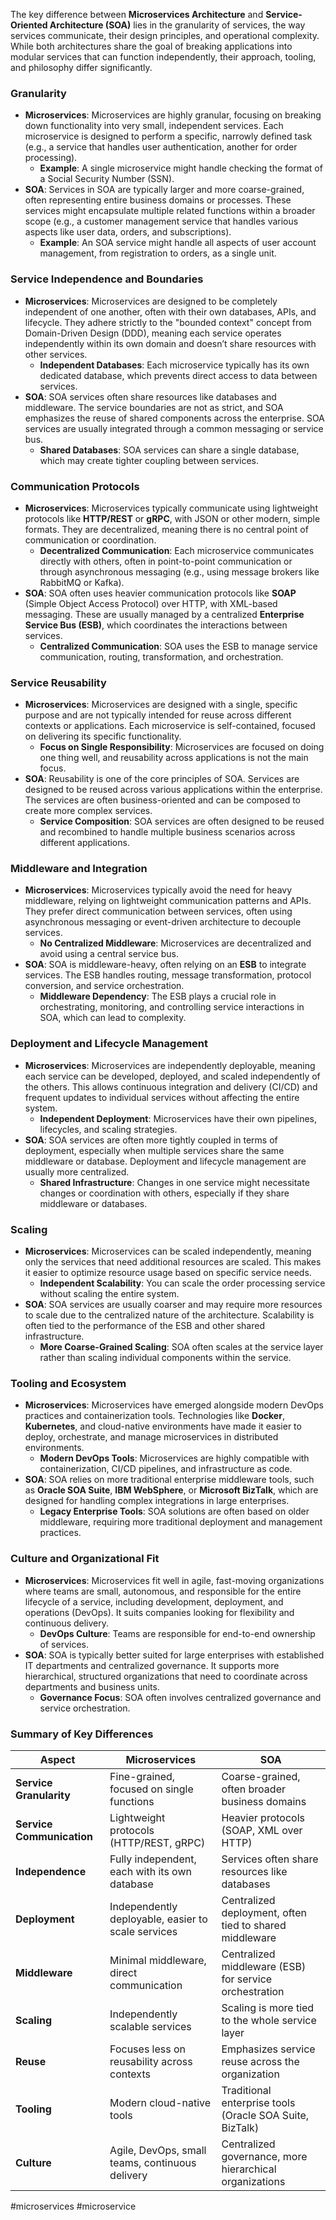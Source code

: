 The key difference between **Microservices Architecture** and **Service-Oriented Architecture (SOA)** lies in the granularity of services, the way services communicate, their design principles, and operational complexity. While both architectures share the goal of breaking applications into modular services that can function independently, their approach, tooling, and philosophy differ significantly. 

### Granularity
   - **Microservices**: Microservices are highly granular, focusing on breaking down functionality into very small, independent services. Each microservice is designed to perform a specific, narrowly defined task (e.g., a service that handles user authentication, another for order processing).
     - **Example**: A single microservice might handle checking the format of a Social Security Number (SSN).
   - **SOA**: Services in SOA are typically larger and more coarse-grained, often representing entire business domains or processes. These services might encapsulate multiple related functions within a broader scope (e.g., a customer management service that handles various aspects like user data, orders, and subscriptions).
     - **Example**: An SOA service might handle all aspects of user account management, from registration to orders, as a single unit.

### Service Independence and Boundaries
   - **Microservices**: Microservices are designed to be completely independent of one another, often with their own databases, APIs, and lifecycle. They adhere strictly to the "bounded context" concept from Domain-Driven Design (DDD), meaning each service operates independently within its own domain and doesn’t share resources with other services.
     - **Independent Databases**: Each microservice typically has its own dedicated database, which prevents direct access to data between services.
   - **SOA**: SOA services often share resources like databases and middleware. The service boundaries are not as strict, and SOA emphasizes the reuse of shared components across the enterprise. SOA services are usually integrated through a common messaging or service bus.
     - **Shared Databases**: SOA services can share a single database, which may create tighter coupling between services.

### Communication Protocols
   - **Microservices**: Microservices typically communicate using lightweight protocols like **HTTP/REST** or **gRPC**, with JSON or other modern, simple formats. They are decentralized, meaning there is no central point of communication or coordination.
     - **Decentralized Communication**: Each microservice communicates directly with others, often in point-to-point communication or through asynchronous messaging (e.g., using message brokers like RabbitMQ or Kafka).
   - **SOA**: SOA often uses heavier communication protocols like **SOAP** (Simple Object Access Protocol) over HTTP, with XML-based messaging. These are usually managed by a centralized **Enterprise Service Bus (ESB)**, which coordinates the interactions between services.
     - **Centralized Communication**: SOA uses the ESB to manage service communication, routing, transformation, and orchestration.

### Service Reusability
   - **Microservices**: Microservices are designed with a single, specific purpose and are not typically intended for reuse across different contexts or applications. Each microservice is self-contained, focused on delivering its specific functionality.
     - **Focus on Single Responsibility**: Microservices are focused on doing one thing well, and reusability across applications is not the main focus.
   - **SOA**: Reusability is one of the core principles of SOA. Services are designed to be reused across various applications within the enterprise. The services are often business-oriented and can be composed to create more complex services.
     - **Service Composition**: SOA services are often designed to be reused and recombined to handle multiple business scenarios across different applications.

### Middleware and Integration
   - **Microservices**: Microservices typically avoid the need for heavy middleware, relying on lightweight communication patterns and APIs. They prefer direct communication between services, often using asynchronous messaging or event-driven architecture to decouple services.
     - **No Centralized Middleware**: Microservices are decentralized and avoid using a central service bus.
   - **SOA**: SOA is middleware-heavy, often relying on an **ESB** to integrate services. The ESB handles routing, message transformation, protocol conversion, and service orchestration.
     - **Middleware Dependency**: The ESB plays a crucial role in orchestrating, monitoring, and controlling service interactions in SOA, which can lead to complexity.

### Deployment and Lifecycle Management
   - **Microservices**: Microservices are independently deployable, meaning each service can be developed, deployed, and scaled independently of the others. This allows continuous integration and delivery (CI/CD) and frequent updates to individual services without affecting the entire system.
     - **Independent Deployment**: Microservices have their own pipelines, lifecycles, and scaling strategies.
   - **SOA**: SOA services are often more tightly coupled in terms of deployment, especially when multiple services share the same middleware or database. Deployment and lifecycle management are usually more centralized.
     - **Shared Infrastructure**: Changes in one service might necessitate changes or coordination with others, especially if they share middleware or databases.

### Scaling
   - **Microservices**: Microservices can be scaled independently, meaning only the services that need additional resources are scaled. This makes it easier to optimize resource usage based on specific service needs.
     - **Independent Scalability**: You can scale the order processing service without scaling the entire system.
   - **SOA**: SOA services are usually coarser and may require more resources to scale due to the centralized nature of the architecture. Scalability is often tied to the performance of the ESB and other shared infrastructure.
     - **More Coarse-Grained Scaling**: SOA often scales at the service layer rather than scaling individual components within the service.

### Tooling and Ecosystem
   - **Microservices**: Microservices have emerged alongside modern DevOps practices and containerization tools. Technologies like **Docker**, **Kubernetes**, and cloud-native environments have made it easier to deploy, orchestrate, and manage microservices in distributed environments.
     - **Modern DevOps Tools**: Microservices are highly compatible with containerization, CI/CD pipelines, and infrastructure as code.
   - **SOA**: SOA relies on more traditional enterprise middleware tools, such as **Oracle SOA Suite**, **IBM WebSphere**, or **Microsoft BizTalk**, which are designed for handling complex integrations in large enterprises.
     - **Legacy Enterprise Tools**: SOA solutions are often based on older middleware, requiring more traditional deployment and management practices.

### Culture and Organizational Fit
   - **Microservices**: Microservices fit well in agile, fast-moving organizations where teams are small, autonomous, and responsible for the entire lifecycle of a service, including development, deployment, and operations (DevOps). It suits companies looking for flexibility and continuous delivery.
     - **DevOps Culture**: Teams are responsible for end-to-end ownership of services.
   - **SOA**: SOA is typically better suited for large enterprises with established IT departments and centralized governance. It supports more hierarchical, structured organizations that need to coordinate across departments and business units.
     - **Governance Focus**: SOA often involves centralized governance and service orchestration.

### Summary of Key Differences

| **Aspect**                | **Microservices**                                  | **SOA**                                                  |
| ------------------------- | -------------------------------------------------- | -------------------------------------------------------- |
| **Service Granularity**   | Fine-grained, focused on single functions          | Coarse-grained, often broader business domains           |
| **Service Communication** | Lightweight protocols (HTTP/REST, gRPC)            | Heavier protocols (SOAP, XML over HTTP)                  |
| **Independence**          | Fully independent, each with its own database      | Services often share resources like databases            |
| **Deployment**            | Independently deployable, easier to scale services | Centralized deployment, often tied to shared middleware  |
| **Middleware**            | Minimal middleware, direct communication           | Centralized middleware (ESB) for service orchestration   |
| **Scaling**               | Independently scalable services                    | Scaling is more tied to the whole service layer          |
| **Reuse**                 | Focuses less on reusability across contexts        | Emphasizes service reuse across the organization         |
| **Tooling**               | Modern cloud-native tools                          | Traditional enterprise tools (Oracle SOA Suite, BizTalk) |
| **Culture**               | Agile, DevOps, small teams, continuous delivery    | Centralized governance, more hierarchical organizations  |

<!-- Keywords -->
#microservices #microservice
<!-- /Keywords -->
